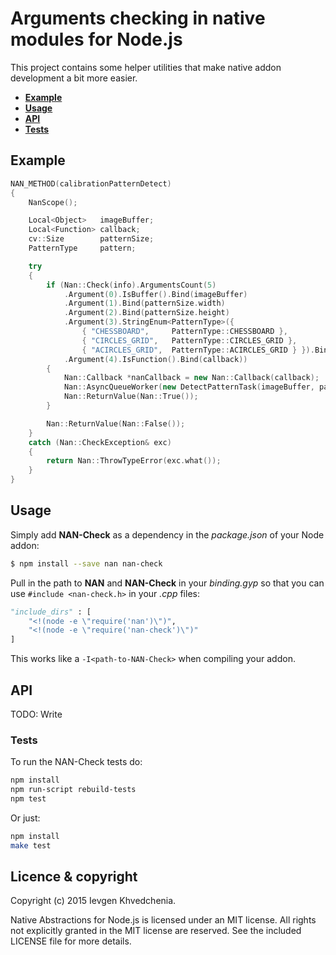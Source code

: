 Arguments checking in native modules for Node.js
===============================

This project contains some helper utilities that make native addon development a bit more easier.

 * **[Example](#example)**
 * **[Usage](#usage)**
 * **[API](#api)**
 * **[Tests](#tests)**

<a name="example"></a>
## Example

```cpp
NAN_METHOD(calibrationPatternDetect)
{
    NanScope();

    Local<Object>   imageBuffer;
    Local<Function> callback;
    cv::Size        patternSize;
    PatternType     pattern;

    try
    {
        if (Nan::Check(info).ArgumentsCount(5)
            .Argument(0).IsBuffer().Bind(imageBuffer)
            .Argument(1).Bind(patternSize.width)
            .Argument(2).Bind(patternSize.height)
            .Argument(3).StringEnum<PatternType>({ 
                { "CHESSBOARD",     PatternType::CHESSBOARD }, 
                { "CIRCLES_GRID",   PatternType::CIRCLES_GRID }, 
                { "ACIRCLES_GRID",  PatternType::ACIRCLES_GRID } }).Bind(pattern)
            .Argument(4).IsFunction().Bind(callback))
        {
            Nan::Callback *nanCallback = new Nan::Callback(callback);
            Nan::AsyncQueueWorker(new DetectPatternTask(imageBuffer, patternSize, pattern, nanCallback));
            Nan::ReturnValue(Nan::True());
        }

        Nan::ReturnValue(Nan::False());
    }
    catch (Nan::CheckException& exc)
    {
        return Nan::ThrowTypeError(exc.what());
    }
}
```

<a name="usage"></a>
## Usage

Simply add **NAN-Check** as a dependency in the *package.json* of your Node addon:

``` bash
$ npm install --save nan nan-check
```
Pull in the path to **NAN** and **NAN-Check** in your *binding.gyp* so that you can use `#include <nan-check.h>` in your *.cpp* files:

``` python
"include_dirs" : [
    "<!(node -e \"require('nan')\")",
    "<!(node -e \"require('nan-check')\")"
]
```

This works like a `-I<path-to-NAN-Check>` when compiling your addon.

<a name="api"></a>
## API

TODO: Write

<a name="tests"></a>
### Tests

To run the NAN-Check tests do:

``` sh
npm install
npm run-script rebuild-tests
npm test
```

Or just:

``` sh
npm install
make test
```

## Licence &amp; copyright

Copyright (c) 2015 Ievgen Khvedchenia.

Native Abstractions for Node.js is licensed under an MIT license. 
All rights not explicitly granted in the MIT license are reserved. 
See the included LICENSE file for more details.
